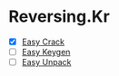 # Reversing.Kr

- [x] [Easy Crack](./EasyCrack/README.md)
- [ ] [Easy Keygen](./EasyKeygen/README.md)
- [ ] [Easy Unpack](./EasyUnpack/README.md)